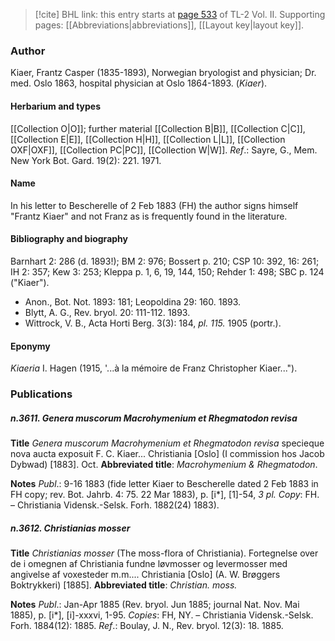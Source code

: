 > [!cite] BHL link: this entry starts at [page 533](https://www.biodiversitylibrary.org/item/103253#page/559/mode/1up) of TL-2 Vol. II.
> Supporting pages: [[Abbreviations|abbreviations]], [[Layout key|layout key]].

### Author

Kiaer, Frantz Casper (1835-1893), Norwegian bryologist and physician; Dr. med. Oslo 1863, hospital physician at Oslo 1864-1893. (*Kiaer*).

#### Herbarium and types

[[Collection O|O]]; further material [[Collection B|B]], [[Collection C|C]], [[Collection E|E]], [[Collection H|H]], [[Collection L|L]], [[Collection OXF|OXF]], [[Collection PC|PC]], [[Collection W|W]].
*Ref*.: Sayre, G., Mem. New York Bot. Gard. 19(2): 221. 1971.

#### Name

In his letter to Bescherelle of 2 Feb 1883 (FH) the author signs himself "Frantz Kiaer" and not Franz as is frequently found in the literature.

#### Bibliography and biography

Barnhart 2: 286 (d. 1893!); BM 2: 976; Bossert p. 210; CSP 10: 392, 16: 261; IH 2: 357; Kew 3: 253; Kleppa p. 1, 6, 19, 144, 150; Rehder 1: 498; SBC p. 124 ("Kiaer").
- Anon., Bot. Not. 1893: 181; Leopoldina 29: 160. 1893.
- Blytt, A. G., Rev. bryol. 20: 111-112. 1893.
- Wittrock, V. B., Acta Horti Berg. 3(3): 184, *pl. 115.* 1905 (portr.).

#### Eponymy

*Kiaeria* I. Hagen (1915, '...à la mémoire de Franz Christopher Kiaer...").

### Publications

##### n.3611. Genera muscorum Macrohymenium et Rhegmatodon revisa

**Title**
*Genera muscorum Macrohymenium et Rhegmatodon revisa* specieque nova aucta exposuit F. C. Kiaer... Christiania \[Oslo\] (I commission hos Jacob Dybwad) \[1883\]. Oct.
**Abbreviated title**: *Macrohymenium & Rhegmatodon*.

**Notes**
*Publ*.: 9-16 1883 (fide letter Kiaer to Bescherelle dated 2 Feb 1883 in FH copy; rev. Bot. Jahrb. 4: 75. 22 Mar 1883), p. \[i\*\], \[1\]-54, *3 pl. Copy*: FH. – Christiania Vidensk.-Selsk. Forh. 1882(24) 1883).

##### n.3612. Christianias mosser

**Title**
*Christianias mosser* (The moss-flora of Christiania). Fortegnelse over de i omegnen af Christiania fundne løvmosser og levermosser med angivelse af voxesteder m.m.... Christiania \[Oslo\] (A. W. Brøggers Boktrykkeri) \[1885\].
**Abbreviated title**: *Christian. moss.*

**Notes**
*Publ*.: Jan-Apr 1885 (Rev. bryol. Jun 1885; journal Nat. Nov. Mai 1885), p. \[i\*\], \[i\]-xxxvi, 1-95. *Copies*: FH, NY. – Christiania Vidensk.-Selsk. Forh. 1884(12): 1885.
*Ref*.: Boulay, J. N., Rev. bryol. 12(3): 18. 1885.


